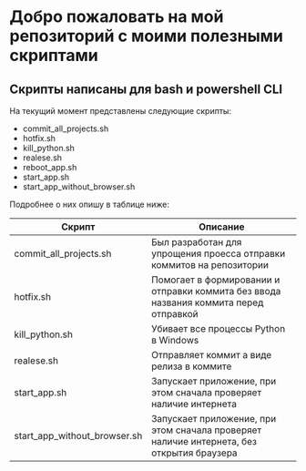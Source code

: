 # Добро пожаловать на мой репозиторий с моими полезными скриптами

## Скрипты написаны для bash и powershell CLI 

На текущий момент представлены следующие скрипты:

* commit_all_projects.sh
* hotfix.sh
* kill_python.sh
* realese.sh
* reboot_app.sh
* start_app.sh
* start_app_without_browser.sh

Подробнее о них опишу в таблице ниже:

|Скрипт|Описание|
|-|-|
|commit_all_projects.sh|Был разработан для упрощения проесса отправки коммитов на репозитории|
|hotfix.sh|Помогает в формировании и отправки коммита без ввода названия коммита перед отправкой|
|kill_python.sh|Убивает все процессы Python в Windows|
|realese.sh|Отправляет коммит а виде релиза в  коммите|
|start_app.sh|Запускает приложение, при этом сначала проверяет наличие интернета|
|start_app_without_browser.sh|Запускает приложение, при этом сначала проверяет наличие интернета, без открытия браузера|
